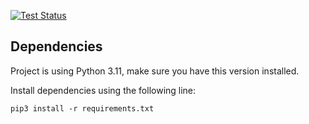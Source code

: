 [![Test Status](https://github.com/justinbrick/capstone-project-shipping-api/actions/workflows/python-app.yml/badge.svg)](https://github.com/justinbrick/capstone-project-shipping-api/actions/workflows/python-app.yml)

## Dependencies
Project is using Python 3.11, make sure you have this version installed.

Install dependencies using the following line:
```
pip3 install -r requirements.txt
```